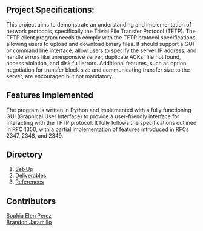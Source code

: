 ## Project Specifications:

This project aims to demonstrate an understanding and implementation of network protocols, specifically the Trivial File Transfer Protocol (TFTP). The TFTP client program needs to comply with the TFTP protocol specifications, allowing users to upload and download binary files. It should support a GUI or command line interface, allow users to specify the server IP address, and handle errors like unresponsive server, duplicate ACKs, file not found, access violation, and disk full errors. Additional features, such as option negotiation for transfer block size and communicating transfer size to the server, are encouraged but not mandatory. 

## Features Implemented
The program is written in Python and implemented with a fully functioning GUI (Graphical User Interface) to provide a user-friendly interface for interacting with the TFTP protocol. It fully follows the specifications outlined in RFC 1350, with a partial implementation of features introduced in RFCs 2347, 2348, and 2349.

## Directory
1. [Set-Up](https://github.com/MatsTill/TFTP-Client/tree/main/TFTP%20Client%20MP/Set-Up)
2. [Deliverables](https://github.com/MatsTill/TFTP-Client/tree/main/TFTP%20Client%20MP/Deliverables)
3. [References](https://github.com/MatsTill/TFTP-Client/tree/main/TFTP%20Client%20MP/References)

## Contributors
[Sophia Elen Perez](https://github.com/MatsTill)<br>
[Brandon Jaramillo](https://github.com/BrandonKYH)
